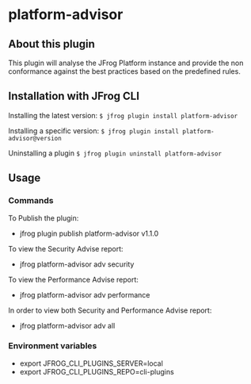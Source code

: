 # platform-advisor

## About this plugin
This plugin will analyse the JFrog Platform instance and provide the non conformance against the best practices based on the predefined rules.

## Installation with JFrog CLI

Installing the latest version:
`$ jfrog plugin install platform-advisor`

Installing a specific version:
`$ jfrog plugin install platform-advisor@version`

Uninstalling a plugin
`$ jfrog plugin uninstall platform-advisor`

## Usage
### Commands

To Publish the plugin:
* jfrog plugin publish platform-advisor v1.1.0

To view the Security Advise report:
* jfrog platform-advisor adv security

To view the Performance Advise report:
* jfrog platform-advisor adv performance

In order to view both Security and Performance Advise report:
* jfrog platform-advisor adv all

### Environment variables
* export JFROG_CLI_PLUGINS_SERVER=local
* export JFROG_CLI_PLUGINS_REPO=cli-plugins

